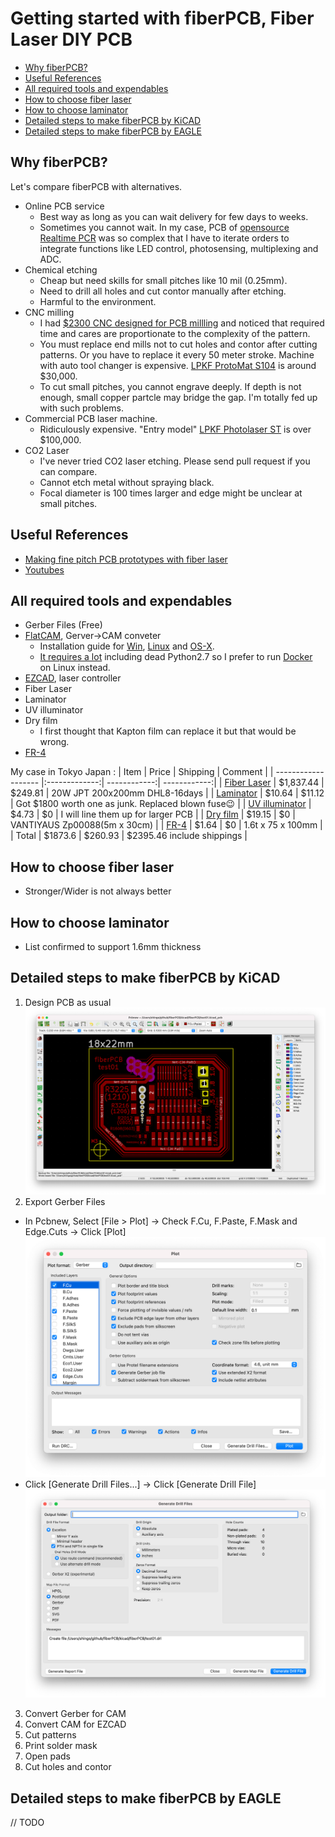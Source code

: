 # Getting started with fiberPCB, Fiber Laser DIY PCB

- [Why fiberPCB?](#why-fiberPCB?)
- [Useful References](#useful-references)
- [All required tools and expendables](#all-required-tools-and-expendables)
- [How to choose fiber laser](#how-to-choose-fiber-laser)
- [How to choose laminator](#how-to-choose-laminator)
- [Detailed steps to make fiberPCB by KiCAD](#detailed-steps-to-make-fiberPCB-by-KiCAD)
- [Detailed steps to make fiberPCB by EAGLE](#detailed-steps-to-make-fiberPCB-by-EAGLE)

## Why fiberPCB?

Let's compare fiberPCB with alternatives.

* Online PCB service
  * Best way as long as you can wait delivery for few days to weeks.
  * Sometimes you cannot wait. In my case, PCB of [opensource Realtime PCR](https://github.com/hisashin/Ninja-qPCR) was so complex that I have to iterate orders to integrate functions like LED control, photosensing, multiplexing and ADC.
* Chemical etching
  * Cheap but need skills for small pitches like 10 mil (0.25mm).
  * Need to drill all holes and cut contor manually after etching.
  * Harmful to the environment.
* CNC milling
  * I had [$2300 CNC designed for PCB millling](https://www.youtube.com/watch?v=cwREOBL9E-A) and noticed that required time and cares are proportionate to the complexity of the pattern.
  * You must replace end mills not to cut holes and contor after cutting patterns. Or you have to replace it every 50 meter stroke. Machine with auto tool changer is expensive. [LPKF ProtoMat S104](https://www.youtube.com/watch?v=GRow5AqFxZA) is around $30,000.
  * To cut small pitches, you cannot engrave deeply. If depth is not enough, small copper partcle may bridge the gap. I'm totally fed up with such problems.
* Commercial PCB laser machine.
  * Ridiculously expensive. "Entry model" [LPKF Photolaser ST](https://www.youtube.com/watch?v=WMgXvRwbaLw) is over $100,000.
* CO2 Laser
  * I've never tried CO2 laser etching. Please send pull request if you can compare.
  * Cannot etch metal without spraying black.
  * Focal diameter is 100 times larger and edge might be unclear at small pitches.
  
## Useful References
* [Making fine pitch PCB prototypes with fiber laser](https://www.kurokesu.com/main/2021/01/07/making-fine-pitch-pcb-prototypes-with-fiber-laser/?fbclid=IwAR3_8MipkpVS9d9DjpUQ1I7AqjXdvbW7uQoy86yiT56GoPLZ7w0Zegjyjy0)
* [Youtubes](https://www.youtube.com/playlist?list=PLIcr1mnww28Doh5sBvfblVOn0Wxk1qtYr)
 
## All required tools and expendables
* Gerber Files (Free)
* [FlatCAM](http://flatcam.org/), Gerver->CAM conveter
  - Installation guide for [Win](http://flatcam.org/manual/installation.html#windows), [Linux](http://flatcam.org/manual/installation.html#linux) and [OS-X](http://flatcam.org/manual/installation.html#osx). 
  - [It requires a lot](http://flatcam.org/manual/installation.html#requirements) including dead Python2.7 so I prefer to run [Docker](https://hub.docker.com/r/pci06/flatcam) on Linux instead.
* [EZCAD](https://www.litlaser.com/ezcad), laser controller
* Fiber Laser
* Laminator
* UV illuminator
* Dry film
  * I first thought that Kapton film can replace it but that would be wrong.
* [FR-4](https://en.wikipedia.org/wiki/FR-4)

My case in Tokyo Japan :
| Item                | Price         | Shipping     | Comment |
| ------------------- |:-------------:| ------------:| ------------:|
| [Fiber Laser](https://www.aliexpress.com/item/32974751052.html?spm=a2g0s.9042311.0.0.65f44c4dIleBKp&fbclid=IwAR10NMvGiH47895B0QpRRJNL5SNHvLvtUy33UhqqUZfuPdR8BVw_eg-WCHc)         | $1,837.44     | $249.81 | 20W JPT 200x200mm DHL8-16days |
| [Laminator](https://www.lami-corporation.co.jp/archives/products/leon13dx/)           | $10.64        | $11.12       | Got $1800 worth one as junk. Replaced blown fuse:wink: |
| [UV illuminator](https://www.amazon.co.jp/gp/product/B07HFRDK3V/ref=ppx_yo_dt_b_asin_title_o02_s00?ie=UTF8&psc=1&fbclid=IwAR2NO4W7daOl4TgFSwwDDsZGD15Jek28WylPpzhUsRBBjHX5G8EQiuQLUwU)      | $4.73         | $0           | I will line them up for larger PCB |
| [Dry film](https://www.amazon.co.jp/gp/product/B01NCS88LU/ref=ppx_yo_dt_b_asin_title_o05_s01?ie=UTF8&psc=1&fbclid=IwAR3ORckfPM1z7tKVWN8LTQ-CgsBqjpBLfcwR8V2A0jhZy2ZhwNkz0N1GbfY)          | $19.15        | $0           | VANTIYAUS Zp00088(5m x 30cm) |
| [FR-4](https://www.sengoku.co.jp/mod/sgk_cart/detail.php?code=EEHD-4BPE)                | $1.64         | $0           | 1.6t x 75 x 100mm |
| Total               | $1873.6       | $260.93      |  $2395.46 include shippings |

## How to choose fiber laser
 * Stronger/Wider is not always better

## How to choose laminator
 * List confirmed to support 1.6mm thickness

## Detailed steps to make fiberPCB by KiCAD
 1. Design PCB as usual
   ![Step1](https://raw.githubusercontent.com/hisashin/fiberPCB/main/images/step1_design_pcb_kicad.png)
 2. Export Gerber Files
   - In Pcbnew, Select \[File > Plot\] -> Check F.Cu, F.Paste, F.Mask and Edge.Cuts -> Click \[Plot\]
   ![Step2](https://raw.githubusercontent.com/hisashin/fiberPCB/main/images/step2_export_gerber_kicad.png.png)
   - Click \[Generate Drill Files...\] -> Click \[Generate Drill File\]
   ![Step2](https://raw.githubusercontent.com/hisashin/fiberPCB/main/images/step2_export_drl.png)
 3. Convert Gerber for CAM
 4. Convert CAM for EZCAD
 5. Cut patterns
 6. Print solder mask
 7. Open pads
 8. Cut holes and contor

## Detailed steps to make fiberPCB by EAGLE

// TODO
